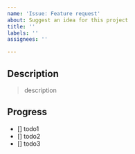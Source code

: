 ```yaml
---
name: 'Issue: Feature request'
about: Suggest an idea for this project
title: ''
labels: ''
assignees: ''

---
```


## Description

> description

## Progress

- [] todo1
- [] todo2
- [] todo3

